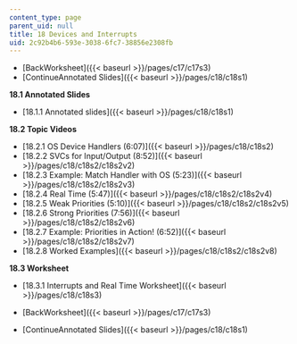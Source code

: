 ```yaml
---
content_type: page
parent_uid: null
title: 18 Devices and Interrupts
uid: 2c92b4b6-593e-3038-6fc7-38856e2308fb
---
```


*   [BackWorksheet]({{< baseurl >}}/pages/c17/c17s3)
*   [ContinueAnnotated Slides]({{< baseurl >}}/pages/c18/c18s1)

**18.1 Annotated Slides**

*   [18.1.1 Annotated slides]({{< baseurl >}}/pages/c18/c18s1)

**18.2 Topic Videos**

*   [18.2.1 OS Device Handlers (6:07)]({{< baseurl >}}/pages/c18/c18s2)
*   [18.2.2 SVCs for Input/Output (8:52)]({{< baseurl >}}/pages/c18/c18s2/c18s2v2)
*   [18.2.3 Example: Match Handler with OS (5:23)]({{< baseurl >}}/pages/c18/c18s2/c18s2v3)
*   [18.2.4 Real Time (5:47)]({{< baseurl >}}/pages/c18/c18s2/c18s2v4)
*   [18.2.5 Weak Priorities (5:10)]({{< baseurl >}}/pages/c18/c18s2/c18s2v5)
*   [18.2.6 Strong Priorities (7:56)]({{< baseurl >}}/pages/c18/c18s2/c18s2v6)
*   [18.2.7 Example: Priorities in Action! (6:52)]({{< baseurl >}}/pages/c18/c18s2/c18s2v7)
*   [18.2.8 Worked Examples]({{< baseurl >}}/pages/c18/c18s2/c18s2v8)

**18.3 Worksheet**

*   [18.3.1 Interrupts and Real Time Worksheet]({{< baseurl >}}/pages/c18/c18s3)

*   [BackWorksheet]({{< baseurl >}}/pages/c17/c17s3)
*   [ContinueAnnotated Slides]({{< baseurl >}}/pages/c18/c18s1)
